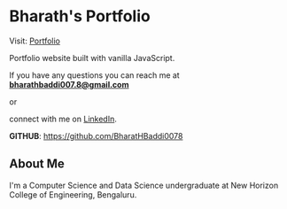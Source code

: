 # Bharath's Portfolio #

Visit: [Portfolio](https://bharath-badderu.vercel.app)

Portfolio website built with vanilla JavaScript.

If you have any questions you can reach me at **bharathbaddi007.8@gmail.com** 

or

connect with me on [LinkedIn](https://www.linkedin.com/in/bharath-b-966430293).

**GITHUB**: https://github.com/BharatHBaddi0078

## About Me ##
I'm a Computer Science and Data Science undergraduate at New Horizon College of Engineering, Bengaluru. 

